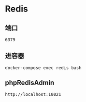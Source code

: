 # Redis

端口
------
<pre>
6379
</pre>

进容器
------
<pre>
docker-compose exec redis bash
</pre>

phpRedisAdmin
------
<pre>
http://localhost:10021
</pre>
